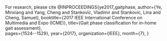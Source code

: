For research, please cite
@INPROCEEDINGS{ye2017_gaitphase, 
	author={Ye, Minxiang and Yang, Cheng and Stankovic, Vladimir and Stankovic, Lina and Cheng, Samuel}, 
	booktitle={2017 IEEE International Conference on Multimedia and Expo (ICME)}, 
	title={Gait phase classification for in-home gait assessment},  
	pages={1524--1529},
	year={2017},
	organization={IEEE},
	month={7},
}
